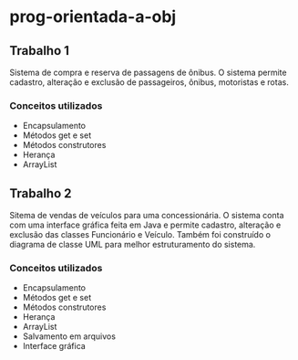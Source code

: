 # prog-orientada-a-obj
 
## Trabalho 1
Sistema de compra e reserva de passagens de ônibus. O sistema permite cadastro, alteração e exclusão de passageiros, ônibus, motoristas e rotas. 

### Conceitos utilizados
* Encapsulamento
* Métodos get e set 
* Métodos construtores
* Herança 
* ArrayList

## Trabalho 2
Sitema de vendas de veículos para uma concessionária. O sistema conta com uma interface gráfica feita em Java e permite cadastro, alteração e exclusão das classes Funcionário e Veículo. Também foi construído o diagrama de classe UML para melhor estruturamento do sistema.

### Conceitos utilizados
* Encapsulamento
* Métodos get e set 
* Métodos construtores
* Herança 
* ArrayList
* Salvamento em arquivos
* Interface gráfica
